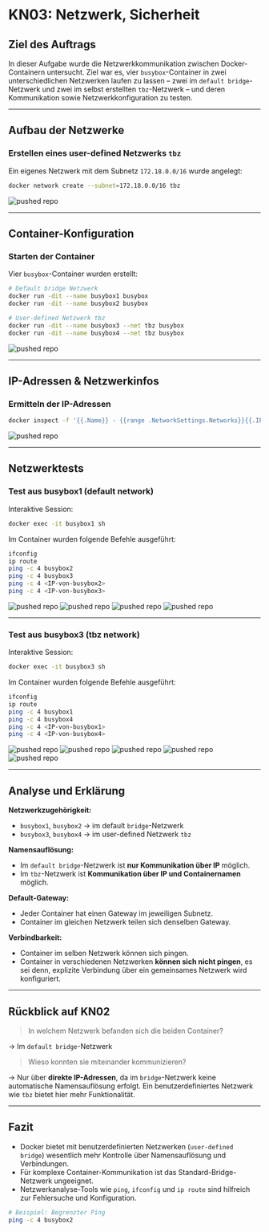 # KN03: Netzwerk, Sicherheit

## Ziel des Auftrags

In dieser Aufgabe wurde die Netzwerkkommunikation zwischen Docker-Containern untersucht. Ziel war es, vier `busybox`-Container in zwei unterschiedlichen Netzwerken laufen zu lassen – zwei im `default bridge`-Netzwerk und zwei im selbst erstellten `tbz`-Netzwerk – und deren Kommunikation sowie Netzwerkkonfiguration zu testen.

---

## Aufbau der Netzwerke

###  Erstellen eines user-defined Netzwerks `tbz`

Ein eigenes Netzwerk mit dem Subnetz `172.18.0.0/16` wurde angelegt:

```bash
docker network create --subnet=172.18.0.0/16 tbz
```
![pushed repo](1.png)

---

## Container-Konfiguration

###  Starten der Container

Vier `busybox`-Container wurden erstellt:

```bash
# Default bridge Netzwerk
docker run -dit --name busybox1 busybox
docker run -dit --name busybox2 busybox

# User-defined Netzwerk tbz
docker run -dit --name busybox3 --net tbz busybox
docker run -dit --name busybox4 --net tbz busybox
```
![pushed repo](2.png)

---

## IP-Adressen & Netzwerkinfos

###  Ermitteln der IP-Adressen

```bash
docker inspect -f '{{.Name}} - {{range .NetworkSettings.Networks}}{{.IPAddress}}{{end}}' busybox1 busybox2 busybox3 busybox4
```

![pushed repo](3.png)

---

## Netzwerktests

###  Test aus busybox1 (default network)

Interaktive Session:

```bash
docker exec -it busybox1 sh
```

Im Container wurden folgende Befehle ausgeführt:

```bash
ifconfig
ip route
ping -c 4 busybox2
ping -c 4 busybox3
ping -c 4 <IP-von-busybox2>
ping -c 4 <IP-von-busybox3>
```

![pushed repo](6.png)
![pushed repo](11.png)
![pushed repo](4.png)
![pushed repo](5.png)


---

###  Test aus busybox3 (tbz network)

Interaktive Session:

```bash
docker exec -it busybox3 sh
```

Im Container wurden folgende Befehle ausgeführt:

```bash
ifconfig
ip route
ping -c 4 busybox1
ping -c 4 busybox4
ping -c 4 <IP-von-busybox1>
ping -c 4 <IP-von-busybox4>
```

![pushed repo](6.png)
![pushed repo](7.png)
![pushed repo](8.png)
![pushed repo](9.png)
![pushed repo](10.png)

---

## Analyse und Erklärung

 **Netzwerkzugehörigkeit:**

- `busybox1`, `busybox2` → im default `bridge`-Netzwerk
- `busybox3`, `busybox4` → im user-defined Netzwerk `tbz`

 **Namensauflösung:**

- Im `default bridge`-Netzwerk ist **nur Kommunikation über IP** möglich.
- Im `tbz`-Netzwerk ist **Kommunikation über IP und Containernamen** möglich.

 **Default-Gateway:**

- Jeder Container hat einen Gateway im jeweiligen Subnetz.
- Container im gleichen Netzwerk teilen sich denselben Gateway.



 **Verbindbarkeit:**

- Container im selben Netzwerk können sich pingen.
- Container in verschiedenen Netzwerken **können sich nicht pingen**, es sei denn, explizite Verbindung über ein gemeinsames Netzwerk wird konfiguriert.



---

## Rückblick auf KN02

> In welchem Netzwerk befanden sich die beiden Container?

→ Im `default bridge`-Netzwerk

> Wieso konnten sie miteinander kommunizieren?

→ Nur über **direkte IP-Adressen**, da im `bridge`-Netzwerk keine automatische Namensauflösung erfolgt. Ein benutzerdefiniertes Netzwerk wie `tbz` bietet hier mehr Funktionalität.

---

## Fazit

- Docker bietet mit benutzerdefinierten Netzwerken (`user-defined bridge`) wesentlich mehr Kontrolle über Namensauflösung und Verbindungen.
- Für komplexe Container-Kommunikation ist das Standard-Bridge-Netzwerk ungeeignet.
- Netzwerkanalyse-Tools wie `ping`, `ifconfig` und `ip route` sind hilfreich zur Fehlersuche und Konfiguration.

```bash
# Beispiel: Begrenzter Ping
ping -c 4 busybox2
```


